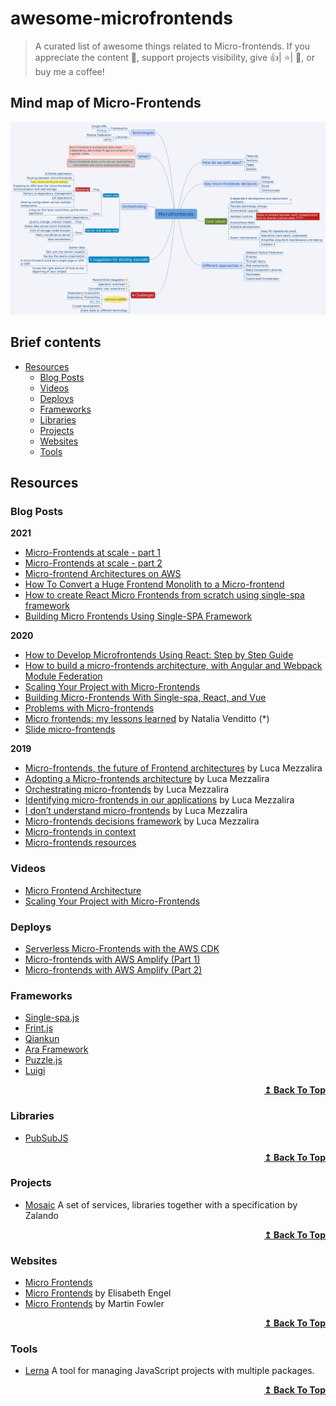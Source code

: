 # awesome-microfrontends

> A curated list of awesome things related to Micro-frontends. If you appreciate the content 📖, support projects visibility, give 👍| ⭐| 👏, or buy me a coffee!

## Mind map of Micro-Frontends

![alt text](/images/Microfrontends_v1.0.1.png)

## Brief contents

- [Resources](#resources)
  - [Blog Posts](#blog-posts)
  - [Videos](#videos)
  - [Deploys](#deploys)
  - [Frameworks](#frameworks)
  - [Libraries](#libraries)
  - [Projects](#projects)
  - [Websites](#websites)
  - [Tools](#tools)

## Resources

### Blog Posts

**2021**

- [Micro-Frontends at scale - part 1](https://medium.com/xgeeks/micro-frontends-at-scale-part-1-a8ab67bfb773)
- [Micro-Frontends at scale - part 2](https://levelup.gitconnected.com/micro-frontends-at-scale-part-2-d10994f09f18)
- [Micro-frontend Architectures on AWS](https://aws.amazon.com/de/blogs/architecture/micro-frontend-architectures-on-aws/)
- [How To Convert a Huge Frontend Monolith to a Micro-frontend](https://blog.dream11engineering.com/how-to-convert-a-huge-frontend-monolith-to-a-micro-frontend-d37f47697235)
- [How to create React Micro Frontends from scratch using single-spa framework](https://medium.com/litslink/how-to-create-react-micro-frontends-from-scratch-using-single-spa-framework-in-examples-592c7f63bedf)
- [Building Micro Frontends Using Single-SPA Framework](https://blog.bitsrc.io/building-microfrontends-using-single-spa-framework-94019ca2fb4d)

**2020**

- [How to Develop Microfrontends Using React: Step by Step Guide](https://blog.bitsrc.io/how-to-develop-microfrontends-using-react-step-by-step-guide-47ebb479cacd)
- [How to build a micro-frontends architecture, with Angular and Webpack Module Federation](https://medium.com/agorapulse-stories/building-a-micro-frontends-architecture-in-2021-with-angular-and-webpack-module-federation-50d073617645)
- [Scaling Your Project with Micro-Frontends](https://www.infoq.com/presentations/dazn-microfrontend/)
- [Building Micro-Frontends With Single-spa, React, and Vue](https://dzone.com/articles/building-micro-frontends-with-single-spa-and-react)
- [Problems with Micro-frontends](https://medium.com/swlh/problems-with-micro-frontends-8a8fc32a7d58)
- [Micro frontends: my lessons learned](https://dev.to/this-is-learning/micro-frontends-my-lessons-learned-1pcp) by Natalia Venditto (\*)
- [Slide micro-frontends](https://slides.com/anfibiacreativa/micro-frontends)

**2019**

- [Micro-frontends, the future of Frontend architectures](https://medium.com/dazn-tech/micro-frontends-the-future-of-frontend-architectures-5867ceded39a) by Luca Mezzalira
- [Adopting a Micro-frontends architecture](https://medium.com/dazn-tech/adopting-a-micro-frontends-architecture-e283e6a3c4f3) by Luca Mezzalira
- [Orchestrating micro-frontends](https://medium.com/dazn-tech/orchestrating-micro-frontends-a5d2674cbf33) by Luca Mezzalira
- [Identifying micro-frontends in our applications](https://medium.com/dazn-tech/identifying-micro-frontends-in-our-applications-4b4995f39257) by Luca Mezzalira
- [I don’t understand micro-frontends](https://medium.com/@lucamezzalira/i-dont-understand-micro-frontends-88f7304799a9) by Luca Mezzalira
- [Micro-frontends decisions framework](https://medium.com/@lucamezzalira/micro-frontends-decisions-framework-ebcd22256513) by Luca Mezzalira
- [Micro-frontends in context](https://increment.com/frontend/micro-frontends-in-context/)
- [Micro-frontends resources](https://medium.com/@lucamezzalira/micro-frontends-resources-53b1ec7d512a)

### Videos

- [Micro Frontend Architecture](https://www.youtube.com/watch?v=BuRB3djraeM)
- [Scaling Your Project with Micro-Frontends](https://www.youtube.com/watch?v=tD1rcWSfYpo)

### Deploys

- [Serverless Micro-Frontends with the AWS CDK](https://dev.to/fllstck/serverless-micro-frontends-with-the-aws-cdk-3lf)
- [Micro-frontends with AWS Amplify (Part 1)](https://levelup.gitconnected.com/micro-frontends-with-aws-amplify-50c2e2dc4222)
- [Micro-frontends with AWS Amplify (Part 2)](https://alatech.medium.com/micro-frontends-with-aws-amplify-part-2-f69acf518287)

### Frameworks

- [Single-spa.js](https://single-spa.js.org/)
- [Frint.js](https://frint.js.org/)
- [Qiankun](https://qiankun.umijs.org/)
- [Ara Framework](https://ara-framework.github.io/website/)
- [Puzzle.js](https://github.com/puzzle-js/puzzle-js)
- [Luigi](https://luigi-project.io/)

<div align="right">
  <b><a href="#brief-contents">↥ Back To Top</a></b>
</div>

### Libraries

- [PubSubJS](https://github.com/mroderick/PubSubJS)

<div align="right">
  <b><a href="#brief-contents">↥ Back To Top</a></b>
</div>

### Projects

- [Mosaic](https://www.mosaic9.org/) A set of services, libraries together with a specification by Zalando

<div align="right">
  <b><a href="#brief-contents">↥ Back To Top</a></b>
</div>

### Websites

- [Micro Frontends](https://micro-frontends.org/)
- [Micro Frontends](https://micro-frontends.zeef.com/elisabeth.engel?ref=elisabeth.engel&share=ee53d51a914b4951ae5c94ece97642fc) by Elisabeth Engel
- [Micro Frontends](https://martinfowler.com/articles/micro-frontends.html) by Martin Fowler

<div align="right">
  <b><a href="#brief-contents">↥ Back To Top</a></b>
</div>

### Tools

- [Lerna](https://github.com/lerna/lerna) A tool for managing JavaScript projects with multiple packages.

<div align="right">
  <b><a href="#brief-contents">↥ Back To Top</a></b>
</div>
